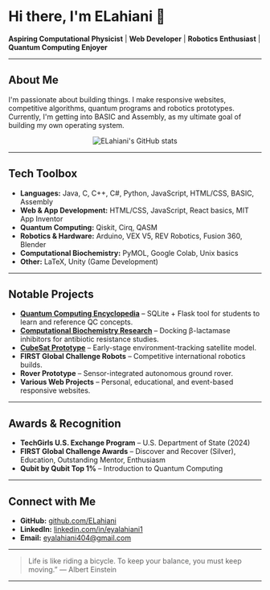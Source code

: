 # Hi there, I'm ELahiani 👋

**Aspiring Computational Physicist** | **Web Developer** | **Robotics Enthusiast** | **Quantum Computing Enjoyer**

---

## About Me
I'm passionate about building things. I make responsive websites, competitive algorithms, quantum programs and robotics prototypes.  
Currently, I'm getting into BASIC and Assembly, as my ultimate goal of building my own operating system.

<p align="center">
  <img src="https://github-readme-stats.vercel.app/api?username=ELahiani&theme=gruvbox&show_icons=true" alt="ELahiani's GitHub stats" />
</p>

---

## Tech Toolbox
- **Languages:** Java, C, C++, C#, Python, JavaScript, HTML/CSS, BASIC, Assembly
- **Web & App Development:** HTML/CSS, JavaScript, React basics, MIT App Inventor
- **Quantum Computing:** Qiskit, Cirq, QASM
- **Robotics & Hardware:** Arduino, VEX V5, REV Robotics, Fusion 360, Blender
- **Computational Biochemistry:** PyMOL, Google Colab, Unix basics
- **Other:** LaTeX, Unity (Game Development)

---

## Notable Projects
- **[Quantum Computing Encyclopedia](https://github.com/ELahiani/QuantumCompEncyclopedia)** – SQLite + Flask tool for students to learn and reference QC concepts.
- **[Computational Biochemistry Research](https://github.com/ELahiani/CompBioChemTG24)** – Docking β-lactamase inhibitors for antibiotic resistance studies.
- **[CubeSat Prototype](https://github.com/ELahiani/CubeSatWeb)** – Early-stage environment-tracking satellite model.
- **FIRST Global Challenge Robots** – Competitive international robotics builds.
- **Rover Prototype** – Sensor-integrated autonomous ground rover.
- **Various Web Projects** – Personal, educational, and event-based responsive websites.

---

## Awards & Recognition
- **TechGirls U.S. Exchange Program** – U.S. Department of State (2024)
- **FIRST Global Challenge Awards** – Discover and Recover (Silver), Education, Outstanding Mentor, Enthusiasm
- **Qubit by Qubit Top 1%** – Introduction to Quantum Computing

---

## Connect with Me
- **GitHub:** [github.com/ELahiani](https://github.com/ELahiani)
- **LinkedIn:** [linkedin.com/in/eyalahiani1](https://linkedin.com/in/eyalahiani1)
- **Email:** eyalahiani404@gmail.com

---

> Life is like riding a bicycle. To keep your balance, you must keep moving.” — Albert Einstein

---
